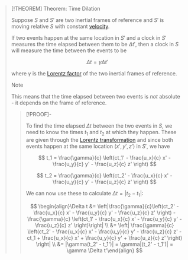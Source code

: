 >[!THEOREM] Theorem: Time Dilation
>
>Suppose $S$ and $S'$ are two inertial frames of reference and $S'$ is moving relative $S$ with constant [velocity](../../../Kinematics/Translation/Velocity.md).
>
>If two events happen at the same location in $S'$ and a clock in $S'$ measures the time elapsed between them to be $\Delta t'$, then a clock in $S$ will measure the time between the events to be
>
>$$
>\Delta t = \gamma \Delta t'
>$$
>
>where $\gamma$ is the [Lorentz factor](Lorentz%20Factor.md) of the two inertial frames of reference.
>
>>[!NOTE]
>>
>>This means that the time elapsed between two events is *not* absolute - it depends on the frame of reference.
>>
>
>>[!PROOF]-
>>
>>To find the time elapsed $\Delta t$ between the two events in $S$, we need to know the times $t_1$ and $t_2$ at which they happen. These are given through the [Lorentz transformation](Lorentz%20Factor.md) and since both events happen at the same location $(x',y',z')$ in $S'$, we have
>>
>>$$
>>t_1 = \frac{\gamma}{c} \left(ct_1' - \frac{u_x}{c} x' - \frac{u_y}{c} y' - \frac{u_z}{c} z' \right)
>>$$
>>
>>$$
>>t_2 = \frac{\gamma}{c} \left(ct_2' - \frac{u_x}{c} x' - \frac{u_y}{c} y' - \frac{u_z}{c} z' \right)
>>$$
>>
>>We can now use these to calculate $\Delta t = |t_2 - t_1|$:
>>
>>$$
>>\begin{align}\Delta t &= \left|\frac{\gamma}{c}\left(ct_2' - \frac{u_x}{c} x' - \frac{u_y}{c} y' - \frac{u_z}{c} z' \right) - \frac{\gamma}{c} \left(ct_1' - \frac{u_x}{c} x' - \frac{u_y}{c} y' - \frac{u_z}{c} z' \right)\right| \\ &= \left| \frac{\gamma}{c} \left(ct_2' - \frac{u_x}{c} x' - \frac{u_y}{c} y' - \frac{u_z}{c} z' - ct_1 + \frac{u_x}{c} x' + \frac{u_y}{c} y' + \frac{u_z}{c} z' \right) \right| \\ &= |\gamma(t_2' - t_1')| = \gamma|(t_2' - t_1')| = \gamma \Delta t'\end{align}
>>$$
>>
>